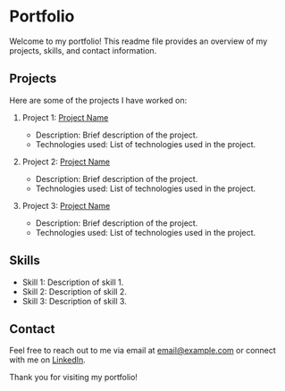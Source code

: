 # Portfolio

Welcome to my portfolio! This readme file provides an overview of my projects, skills, and contact information.

## Projects

Here are some of the projects I have worked on:

1. Project 1: [Project Name](link-to-project)
    - Description: Brief description of the project.
    - Technologies used: List of technologies used in the project.

2. Project 2: [Project Name](link-to-project)
    - Description: Brief description of the project.
    - Technologies used: List of technologies used in the project.

3. Project 3: [Project Name](link-to-project)
    - Description: Brief description of the project.
    - Technologies used: List of technologies used in the project.

## Skills

- Skill 1: Description of skill 1.
- Skill 2: Description of skill 2.
- Skill 3: Description of skill 3.

## Contact

Feel free to reach out to me via email at [email@example.com](mailto:email@example.com) or connect with me on [LinkedIn](https://www.linkedin.com/in/your-profile).

Thank you for visiting my portfolio!
